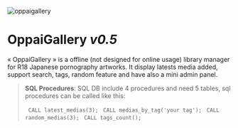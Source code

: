 ![oppaigallery](https://cloud.githubusercontent.com/assets/8536299/19834013/e1c40426-9e4e-11e6-9bc1-330371a97092.png)

OppaiGallery *v0.5*
=========
« OppaiGallery » is a offline (not designed for online usage) library manager for R18 Japanese pornography artworks.
It display latests media added, support search, tags, random feature and have also a mini admin panel.

> **SQL Procedures**: 
> SQL DB include 4 procedures and need 5 tables, sql procedures can be called like this:
>
>```  CALL latest_medias(3); ```
>```  CALL medias_by_tag('your tag'); ```
>```  CALL random_medias(3); ```
>```  CALL tags_count(); ```
